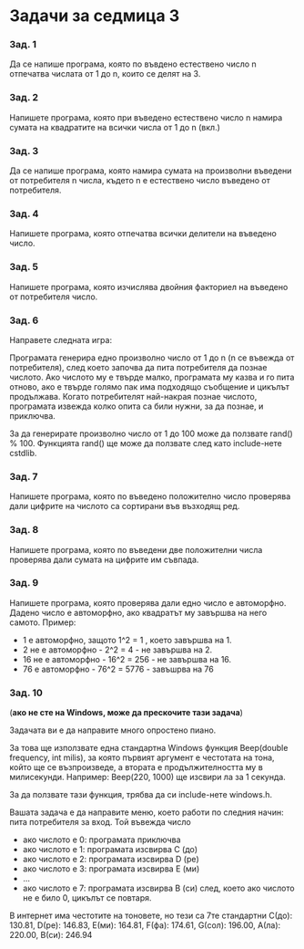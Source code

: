# Задачи за седмица 3


### Зад. 1

Да се напише програма, която по въвдено естествено число n отпечатва числата от 1 до n, които се делят на 3.

### Зад. 2

Напишете програма, която при въведено естествено число n намира сумата на квадратите на всички числа от 1 до n (вкл.)

### Зад. 3

Да се напише програма, която намира сумата на произволни въведени от потребителя n числа, където n е естествено число въведено от потребителя.

### Зад. 4

Напишете програма, която отпечатва всички делители на въведено число.

### Зад. 5

Напишете програма, която изчислява двойния факториел на въведено от потребителя число.

### Зад. 6

Направете следната игра:

Програмата генерира едно произволно число от 1 до n (n се въвежда от потребителя), след което започва да пита потребителя да познае числото. Ако числото му е твърде малко, програмата му казва и го пита отново, ако е твърде голямо пак има подходящо съобщение и цикълът продължава. Когато потребителят най-накрая познае числото, програмата извежда колко опита са били нужни, за да познае, и приключва.

За да генерирате произволно число от 1 до 100 може да ползвате rand() % 100. Функцията rand() ще може да ползвате след като include-нете cstdlib.

### Зад. 7

Напишете програма, която по въведено положително число проверява дали цифрите на числото са сортирани във възходящ ред.

### Зад. 8

Напишете програма, която по въведени две положителни числа проверява дали сумата на цифрите им съвпада.

### Зад. 9

Напишете програма, която проверява дали едно число е автоморфно. Дадено число е автоморфно, ако квадратът му завършва на него самото. Пример:

* 1 е автоморфно, защото 1^2 = 1 , което завършва на 1.
* 2 не е автоморфно - 2^2 = 4 - не завършва на 2.
* 16 не е автоморфно - 16^2 = 256 - не завършва на 16.
* 76 е автоморфно - 76^2 = 5776 - завъшрва на 76


### Зад. 10

(**ако не сте на Windows, може да прескочите тази задача**)

Задачата ви е да направите много опростено пиано.

За това ще използвате една стандартна Windows функция Beep(double frequency, int milis), за която първият аргумент е честотата на тона, който ще се възпроизведе, а втората е продължителността му в милисекунди. Например: Beep(220, 1000) ще изсвири ла за 1 секунда.

За да ползвате тази функция, трябва да си include-нете windows.h.

Вашата задача е да направите меню, което работи по следния начин: пита потребителя за вход. Той въвежда число

* ако числото е 0: програмата приключва
* ако числото е 1: програмата изсвирва C (до)
* ако числото е 2: програмата изсвирва D (ре)
* ако числото е 3: програмата изсвирва E (ми)
* ...
* ако числото е 7: програмата изсвирва B (си)
след, което ако числото не е било 0, цикълът се повтаря.

В интернет има честотите на тоновете, но тези са 7те стандартни C(до): 130.81, D(ре): 146.83, E(ми): 164.81, F(фа): 174.61, G(сол): 196.00, A(ла): 220.00, B(си): 246.94
